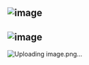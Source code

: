 ![image](https://github.com/tms-dos17-onl/Alex-Krylov/assets/139115675/ce591143-5ea3-4ca9-9954-dfd44274f4d3)
------
![image](https://github.com/tms-dos17-onl/Alex-Krylov/assets/139115675/b80966bd-ec72-4260-a54e-5f7615bc46b3)
------
![Uploading image.png…]()
